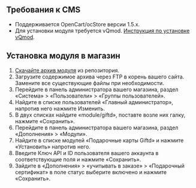 Требования к CMS
----------------

* Поддерживается OpenCart/ocStore версии 1.5.x.
* Для установки модуля требуется vQmod. [Инструкция по установке vQmod](https://github.com/vqmod/vqmod/wiki/Installing-vQmod-on-OpenCart).

Установка модуля в магазин
--------------------------

1. [Скачайте архив модуля](https://github.com/Giftd/giftd-opencart/) из репозитория.
2. Загрузите содержимое архива через FTP в корень вашего сайта. Замените все существующие файлы при необходимости.
3. Перейдите в панель администратора вашего магазина, раздел «Система» > «Пользователи» > «Группы пользователей».
4. Найдите в списке пользователей «Главный администратор», напротив него нажмите Изменить.
5. В двух списках найдите «module/giftd», поставте возле них галку, нажмите «Сохранить».
6. Перейдите в панель администратора вашего магазина, раздел «Дополнения» > «Модули».
7. Найдите в списке модулей «Подарочные карты Giftd» и нажмите «Установить» напротив него.
8. Введите Ключ API и ID пользователя вашего аккаунта в соответствующие поля и нажмите «Сохранить».
9. Зайдите в «Дополнения» > «учитывать в заказе» > «Подарочный сертификат» в поле статус выберите включено и нажмите «Сохранить».